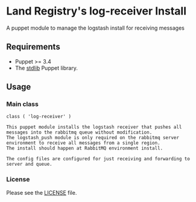# Land Registry's log-receiver Install

A puppet module to manage the logstash install for receiving messages

## Requirements

* Puppet  >=  3.4
* The [stdlib](https://forge.puppetlabs.com/puppetlabs/stdlib) Puppet library.

## Usage

### Main class

```
class ( 'log-receiver' )

This puppet module installs the logstash receiver that pushes all messages into the rabbitmq queue without modification.
The logstash_push module is only required on the rabbitmq server environment to receive all messages from a single region.
The install should happen at RabbitMQ environment install.

The config files are configured for just receiving and forwarding to server and queue.

```

### License

Please see the [LICENSE](https://github.com/LandRegistry-Ops/puppet-log-receiver/blob/master/LICENSE.md) file.

